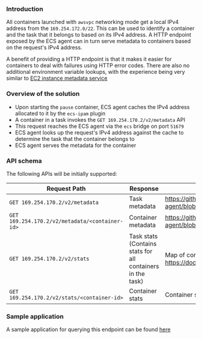 <!--
Copyright 2017 Amazon.com, Inc. or its affiliates. All Rights Reserved.

Licensed under the Apache License, Version 2.0 (the "License"). You may
not use this file except in compliance with the License. A copy of the
License is located at

     http://aws.amazon.com/apache2.0/

or in the "license" file accompanying this file. This file is distributed
on an "AS IS" BASIS, WITHOUT WARRANTIES OR CONDITIONS OF ANY KIND, either
express or implied. See the License for the specific language governing
permissions and limitations under the License.
-->


### Introduction 
All containers launched with `awsvpc` networking mode get a local IPv4 address from the `169.254.172.0/22`. This can be used to identify a container and the task that it belongs to based on its IPv4 address. A HTTP endpoint exposed by the ECS agent can in turn serve metadata to containers based on the request's IPv4 address. 

A benefit of providing a HTTP endpoint is that it makes it easier for containers to deal with failures using HTTP error codes. There are also no additional environment variable lookups, with the experience being very similar to [EC2 instance metadata service](docs.aws.amazon.com/AWSEC2/latest/UserGuide/ec2-instance-metadata.html)  

### Overview of the solution
* Upon starting the `pause` container, ECS agent caches the IPv4 address allocated to it by the `ecs-ipam` plugin 
* A container in a task invokes the `GET 169.254.170.2/v2/metadata` API
* This request reaches the ECS agent via the `ecs` bridge on port `51679`
* ECS agent looks up the request's IPv4 address against the cache to determine the task that the container belongs to 
* ECS agent serves the metadata for the container

### API schema
The following APIs will be initially supported:

|Request Path|Response|Response Schema|
|----|----|----|
|`GET 169.254.170.2/v2/metadata`| Task metadata | https://github.com/aws/amazon-ecs-agent/blob/f79e4ca8f2d01b7e13e393fe836f10b06ede8d16/agent/handlers/types/v2/response.go#L28|
|`GET 169.254.170.2/v2/metadata/<container-id>`| Container metadata | https://github.com/aws/amazon-ecs-agent/blob/f79e4ca8f2d01b7e13e393fe836f10b06ede8d16/agent/handlers/types/v2/response.go#L44|
|`GET 169.254.170.2/v2/stats`| Task stats (Contains stats for all containers in the task) | Map of containers to container stats as per https://docs.docker.com/engine/api/v1.30/#operation/ContainerStats|
|`GET 169.254.170.2/v2/stats/<container-id>`| Container stats | Container stats as per https://docs.docker.com/engine/api/v1.30/#operation/ContainerStats|

### Sample application
A sample application for querying this endpoint can be found [here](https://github.com/aws/amazon-ecs-agent/blob/0d25cecc21513c8b411361295d79012f239be744/misc/taskmetadata-validator/taskmetadata-validator.go)
